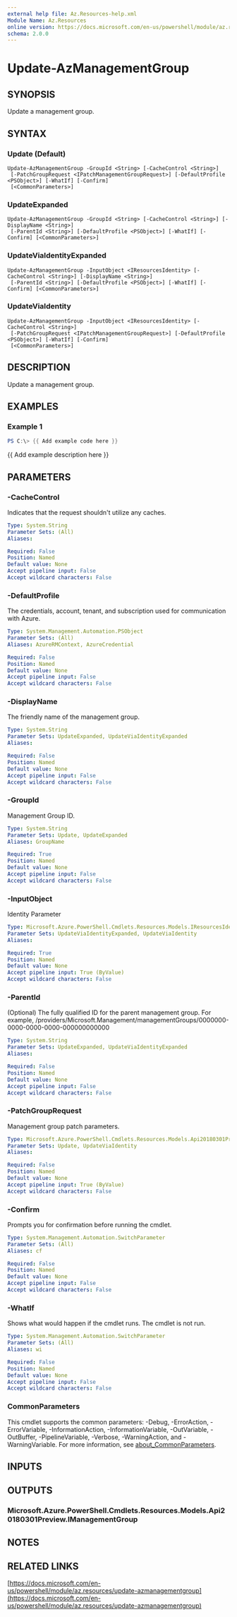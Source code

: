 ```yaml
---
external help file: Az.Resources-help.xml
Module Name: Az.Resources
online version: https://docs.microsoft.com/en-us/powershell/module/az.resources/update-azmanagementgroup
schema: 2.0.0
---
```


# Update-AzManagementGroup

## SYNOPSIS
Update a management group.

## SYNTAX

### Update (Default)
```
Update-AzManagementGroup -GroupId <String> [-CacheControl <String>]
 [-PatchGroupRequest <IPatchManagementGroupRequest>] [-DefaultProfile <PSObject>] [-WhatIf] [-Confirm]
 [<CommonParameters>]
```

### UpdateExpanded
```
Update-AzManagementGroup -GroupId <String> [-CacheControl <String>] [-DisplayName <String>]
 [-ParentId <String>] [-DefaultProfile <PSObject>] [-WhatIf] [-Confirm] [<CommonParameters>]
```

### UpdateViaIdentityExpanded
```
Update-AzManagementGroup -InputObject <IResourcesIdentity> [-CacheControl <String>] [-DisplayName <String>]
 [-ParentId <String>] [-DefaultProfile <PSObject>] [-WhatIf] [-Confirm] [<CommonParameters>]
```

### UpdateViaIdentity
```
Update-AzManagementGroup -InputObject <IResourcesIdentity> [-CacheControl <String>]
 [-PatchGroupRequest <IPatchManagementGroupRequest>] [-DefaultProfile <PSObject>] [-WhatIf] [-Confirm]
 [<CommonParameters>]
```

## DESCRIPTION
Update a management group.

## EXAMPLES

### Example 1
```powershell
PS C:\> {{ Add example code here }}
```

{{ Add example description here }}

## PARAMETERS

### -CacheControl
Indicates that the request shouldn't utilize any caches.

```yaml
Type: System.String
Parameter Sets: (All)
Aliases:

Required: False
Position: Named
Default value: None
Accept pipeline input: False
Accept wildcard characters: False
```

### -DefaultProfile
The credentials, account, tenant, and subscription used for communication with Azure.

```yaml
Type: System.Management.Automation.PSObject
Parameter Sets: (All)
Aliases: AzureRMContext, AzureCredential

Required: False
Position: Named
Default value: None
Accept pipeline input: False
Accept wildcard characters: False
```

### -DisplayName
The friendly name of the management group.

```yaml
Type: System.String
Parameter Sets: UpdateExpanded, UpdateViaIdentityExpanded
Aliases:

Required: False
Position: Named
Default value: None
Accept pipeline input: False
Accept wildcard characters: False
```

### -GroupId
Management Group ID.

```yaml
Type: System.String
Parameter Sets: Update, UpdateExpanded
Aliases: GroupName

Required: True
Position: Named
Default value: None
Accept pipeline input: False
Accept wildcard characters: False
```

### -InputObject
Identity Parameter

```yaml
Type: Microsoft.Azure.PowerShell.Cmdlets.Resources.Models.IResourcesIdentity
Parameter Sets: UpdateViaIdentityExpanded, UpdateViaIdentity
Aliases:

Required: True
Position: Named
Default value: None
Accept pipeline input: True (ByValue)
Accept wildcard characters: False
```

### -ParentId
(Optional) The fully qualified ID for the parent management group.
For example, /providers/Microsoft.Management/managementGroups/0000000-0000-0000-0000-000000000000

```yaml
Type: System.String
Parameter Sets: UpdateExpanded, UpdateViaIdentityExpanded
Aliases:

Required: False
Position: Named
Default value: None
Accept pipeline input: False
Accept wildcard characters: False
```

### -PatchGroupRequest
Management group patch parameters.

```yaml
Type: Microsoft.Azure.PowerShell.Cmdlets.Resources.Models.Api20180301Preview.IPatchManagementGroupRequest
Parameter Sets: Update, UpdateViaIdentity
Aliases:

Required: False
Position: Named
Default value: None
Accept pipeline input: True (ByValue)
Accept wildcard characters: False
```

### -Confirm
Prompts you for confirmation before running the cmdlet.

```yaml
Type: System.Management.Automation.SwitchParameter
Parameter Sets: (All)
Aliases: cf

Required: False
Position: Named
Default value: None
Accept pipeline input: False
Accept wildcard characters: False
```

### -WhatIf
Shows what would happen if the cmdlet runs.
The cmdlet is not run.

```yaml
Type: System.Management.Automation.SwitchParameter
Parameter Sets: (All)
Aliases: wi

Required: False
Position: Named
Default value: None
Accept pipeline input: False
Accept wildcard characters: False
```

### CommonParameters
This cmdlet supports the common parameters: -Debug, -ErrorAction, -ErrorVariable, -InformationAction, -InformationVariable, -OutVariable, -OutBuffer, -PipelineVariable, -Verbose, -WarningAction, and -WarningVariable. For more information, see [about_CommonParameters](http://go.microsoft.com/fwlink/?LinkID=113216).

## INPUTS

## OUTPUTS

### Microsoft.Azure.PowerShell.Cmdlets.Resources.Models.Api20180301Preview.IManagementGroup
## NOTES

## RELATED LINKS

[https://docs.microsoft.com/en-us/powershell/module/az.resources/update-azmanagementgroup](https://docs.microsoft.com/en-us/powershell/module/az.resources/update-azmanagementgroup)

